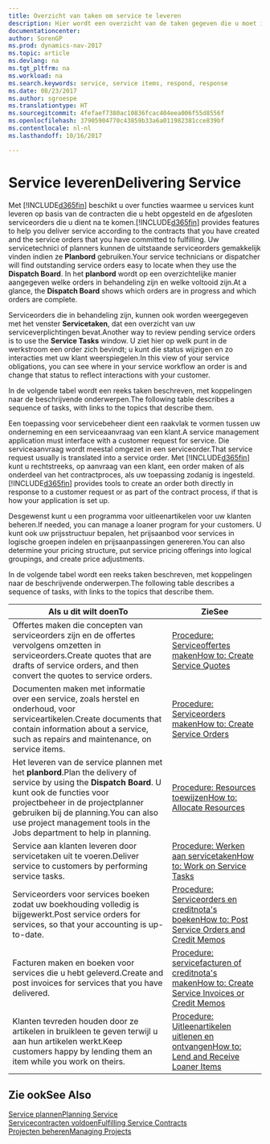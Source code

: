 ```yaml
---
title: Overzicht van taken om service te leveren
description: Hier wordt een overzicht van de taken gegeven die u moet instellen om ervoor te zorgen dat u kwaliteitsservice levert en afspraken met klanten nakomt.
documentationcenter: 
author: SorenGP
ms.prod: dynamics-nav-2017
ms.topic: article
ms.devlang: na
ms.tgt_pltfrm: na
ms.workload: na
ms.search.keywords: service, service items, respond, response
ms.date: 08/23/2017
ms.author: sgroespe
ms.translationtype: HT
ms.sourcegitcommit: 4fefaef7380ac10836fcac404eea006f55d8556f
ms.openlocfilehash: 37905904770c43859b33a6a011982381cce839bf
ms.contentlocale: nl-nl
ms.lasthandoff: 10/16/2017

---
```

# <a name="delivering-service"></a><span data-ttu-id="9810a-103">Service leveren</span><span class="sxs-lookup"><span data-stu-id="9810a-103">Delivering Service</span></span>
<span data-ttu-id="9810a-104">Met [!INCLUDE[d365fin](includes/d365fin_md.md)] beschikt u over functies waarmee u services kunt leveren op basis van de contracten die u hebt opgesteld en de afgesloten serviceorders die u dient na te komen.</span><span class="sxs-lookup"><span data-stu-id="9810a-104">[!INCLUDE[d365fin](includes/d365fin_md.md)] provides features to help you deliver service according to the contracts that you have created and the service orders that you have committed to fulfilling.</span></span> <span data-ttu-id="9810a-105">Uw servicetechnici of planners kunnen de uitstaande serviceorders gemakkelijk vinden indien ze **Planbord** gebruiken.</span><span class="sxs-lookup"><span data-stu-id="9810a-105">Your service technicians or dispatcher will find outstanding service orders easy to locate when they use the **Dispatch Board**.</span></span> <span data-ttu-id="9810a-106">In het **planbord** wordt op een overzichtelijke manier aangegeven welke orders in behandeling zijn en welke voltooid zijn.</span><span class="sxs-lookup"><span data-stu-id="9810a-106">At a glance, the **Dispatch Board** shows which orders are in progress and which orders are complete.</span></span>  
  
<span data-ttu-id="9810a-107">Serviceorders die in behandeling zijn, kunnen ook worden weergegeven met het venster **Servicetaken**, dat een overzicht van uw serviceverplichtingen bevat.</span><span class="sxs-lookup"><span data-stu-id="9810a-107">Another way to review pending service orders is to use the **Service Tasks** window.</span></span> <span data-ttu-id="9810a-108">U ziet hier op welk punt in de werkstroom een order zich bevindt; u kunt die status wijzigen en zo interacties met uw klant weerspiegelen.</span><span class="sxs-lookup"><span data-stu-id="9810a-108">In this view of your service obligations, you can see where in your service workflow an order is and change that status to reflect interactions with your customer.</span></span>  
  
<span data-ttu-id="9810a-109">In de volgende tabel wordt een reeks taken beschreven, met koppelingen naar de beschrijvende onderwerpen.</span><span class="sxs-lookup"><span data-stu-id="9810a-109">The following table describes a sequence of tasks, with links to the topics that describe them.</span></span>   

<span data-ttu-id="9810a-110">Een toepassing voor servicebeheer dient een raakvlak te vormen tussen uw onderneming en een serviceaanvraag van een klant.</span><span class="sxs-lookup"><span data-stu-id="9810a-110">A service management application must interface with a customer request for service.</span></span> <span data-ttu-id="9810a-111">Die serviceaanvraag wordt meestal omgezet in een serviceorder.</span><span class="sxs-lookup"><span data-stu-id="9810a-111">That service request usually is translated into a service order.</span></span> <span data-ttu-id="9810a-112">Met [!INCLUDE[d365fin](includes/d365fin_md.md)] kunt u rechtstreeks, op aanvraag van een klant, een order maken of als onderdeel van het contractproces, als uw toepassing zodanig is ingesteld.</span><span class="sxs-lookup"><span data-stu-id="9810a-112">[!INCLUDE[d365fin](includes/d365fin_md.md)] provides tools to create an order both directly in response to a customer request or as part of the contract process, if that is how your application is set up.</span></span>  
  
<span data-ttu-id="9810a-113">Desgewenst kunt u een programma voor uitleenartikelen voor uw klanten beheren.</span><span class="sxs-lookup"><span data-stu-id="9810a-113">If needed, you can manage a loaner program for your customers.</span></span> <span data-ttu-id="9810a-114">U kunt ook uw prijsstructuur bepalen, het prijsaanbod voor services in logische groepen indelen en prijsaanpassingen genereren.</span><span class="sxs-lookup"><span data-stu-id="9810a-114">You can also determine your pricing structure, put service pricing offerings into logical groupings, and create price adjustments.</span></span>  
  
<span data-ttu-id="9810a-115">In de volgende tabel wordt een reeks taken beschreven, met koppelingen naar de beschrijvende onderwerpen.</span><span class="sxs-lookup"><span data-stu-id="9810a-115">The following table describes a sequence of tasks, with links to the topics that describe them.</span></span>   
  
|<span data-ttu-id="9810a-116">**Als u dit wilt doen**</span><span class="sxs-lookup"><span data-stu-id="9810a-116">**To**</span></span>|<span data-ttu-id="9810a-117">**Zie**</span><span class="sxs-lookup"><span data-stu-id="9810a-117">**See**</span></span>|  
|------------|-------------|  
|<span data-ttu-id="9810a-118">Offertes maken die concepten van serviceorders zijn en de offertes vervolgens omzetten in serviceorders.</span><span class="sxs-lookup"><span data-stu-id="9810a-118">Create quotes that are drafts of service orders, and then convert the quotes to service orders.</span></span>|[<span data-ttu-id="9810a-119">Procedure: Serviceoffertes maken</span><span class="sxs-lookup"><span data-stu-id="9810a-119">How to: Create Service Quotes</span></span>](service-how-to-create-service-quotes.md)|
|<span data-ttu-id="9810a-120">Documenten maken met informatie over een service, zoals herstel en onderhoud, voor serviceartikelen.</span><span class="sxs-lookup"><span data-stu-id="9810a-120">Create documents that contain information about a service, such as repairs and maintenance, on service items.</span></span>|[<span data-ttu-id="9810a-121">Procedure: Serviceorders maken</span><span class="sxs-lookup"><span data-stu-id="9810a-121">How to: Create Service Orders</span></span>](service-how-to-create-service-orders.md)|
|<span data-ttu-id="9810a-122">Het leveren van de service plannen met het **planbord**.</span><span class="sxs-lookup"><span data-stu-id="9810a-122">Plan the delivery of service by using the **Dispatch Board**.</span></span> <span data-ttu-id="9810a-123">U kunt ook de functies voor projectbeheer in de projectplanner gebruiken bij de planning.</span><span class="sxs-lookup"><span data-stu-id="9810a-123">You can also use project management tools in the Jobs department to help in planning.</span></span>|[<span data-ttu-id="9810a-124">Procedure: Resources toewijzen</span><span class="sxs-lookup"><span data-stu-id="9810a-124">How to: Allocate Resources</span></span>](service-how-to-allocate-resources.md)|  
|<span data-ttu-id="9810a-125">Service aan klanten leveren door servicetaken uit te voeren.</span><span class="sxs-lookup"><span data-stu-id="9810a-125">Deliver service to customers by performing service tasks.</span></span>|[<span data-ttu-id="9810a-126">Procedure: Werken aan servicetaken</span><span class="sxs-lookup"><span data-stu-id="9810a-126">How to: Work on Service Tasks</span></span>](service-how-to-work-on-service-tasks.md)|  
|<span data-ttu-id="9810a-127">Serviceorders voor services boeken zodat uw boekhouding volledig is bijgewerkt.</span><span class="sxs-lookup"><span data-stu-id="9810a-127">Post service orders for services, so that your accounting is up-to-date.</span></span>|[<span data-ttu-id="9810a-128">Procedure: Serviceorders en creditnota's boeken</span><span class="sxs-lookup"><span data-stu-id="9810a-128">How to: Post Service Orders and Credit Memos</span></span>](service-how-to-post-service-orders.md)|  
|<span data-ttu-id="9810a-129">Facturen maken en boeken voor services die u hebt geleverd.</span><span class="sxs-lookup"><span data-stu-id="9810a-129">Create and post invoices for services that you have delivered.</span></span>|[<span data-ttu-id="9810a-130">Procedure: servicefacturen of creditnota's maken</span><span class="sxs-lookup"><span data-stu-id="9810a-130">How to: Create Service Invoices or Credit Memos</span></span>](service-how-create-invoices.md)|  
|<span data-ttu-id="9810a-131">Klanten tevreden houden door ze artikelen in bruikleen te geven terwijl u aan hun artikelen werkt.</span><span class="sxs-lookup"><span data-stu-id="9810a-131">Keep customers happy by lending them an item while you work on theirs.</span></span>| [<span data-ttu-id="9810a-132">Procedure: Uitleenartikelen uitlenen en ontvangen</span><span class="sxs-lookup"><span data-stu-id="9810a-132">How to: Lend and Receive Loaner Items</span></span>](service-how-to-lend-receive-loaners.md)|
  
## <a name="see-also"></a><span data-ttu-id="9810a-133">Zie ook</span><span class="sxs-lookup"><span data-stu-id="9810a-133">See Also</span></span>  
[<span data-ttu-id="9810a-134">Service plannen</span><span class="sxs-lookup"><span data-stu-id="9810a-134">Planning Service</span></span>](service-plan-service.md)  
[<span data-ttu-id="9810a-135">Servicecontracten voldoen</span><span class="sxs-lookup"><span data-stu-id="9810a-135">Fulfilling Service Contracts</span></span>](service-fulfill-service-contracts.md)  
[<span data-ttu-id="9810a-136">Projecten beheren</span><span class="sxs-lookup"><span data-stu-id="9810a-136">Managing Projects</span></span>](projects-manage-projects.md)  

